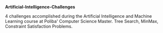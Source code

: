 **Artificial-Intelligence-Challenges** </br>

4 challenges accomplished during the Artificial Intelligence and Machine Learning course at Poliba' Computer Science Master. Tree Search, MinMax, Constraint Satisfaction Problems.
